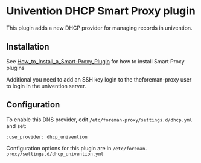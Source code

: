 # Univention DHCP Smart Proxy plugin


This plugin adds a new DHCP provider for managing records in univention.

## Installation

See [How_to_Install_a_Smart-Proxy_Plugin](http://projects.theforeman.org/projects/foreman/wiki/How_to_Install_a_Smart-Proxy_Plugin)
for how to install Smart Proxy plugins

Additional you need to add an SSH key login to the theforeman-proxy user to login in the univention server.

## Configuration

To enable this DNS provider, edit `/etc/foreman-proxy/settings.d/dhcp.yml` and set:

    :use_provider: dhcp_univention

Configuration options for this plugin are in `/etc/foreman-proxy/settings.d/dhcp_univention.yml`

